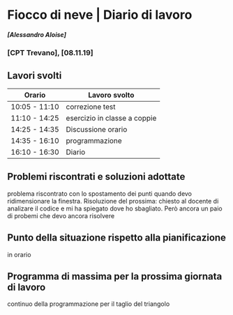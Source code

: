 
# Fiocco di neve | Diario di lavoro
##### [Alessandro Aloise]
### [CPT Trevano], [08.11.19]

## Lavori svolti


|Orario        |Lavoro svolto                                 |
|--------------|----------------------------------------------|
|10:05 - 11:10 | correzione test                              |
|11:10 - 14:25 |esercizio in classe a coppie                  |
|14:25 - 14:35 |Discussione orario                            |
|14:35 - 16:10 |programmazione                                |
|16:10 - 16:30 |Diario                                        |




##  Problemi riscontrati e soluzioni adottate
problema riscontrato con lo spostamento dei punti quando devo ridimensionare la finestra.
Risoluzione del prossima: chiesto al docente di analizare il codice e mi ha spiegato dove ho sbagliato.
Però ancora un paio di probemi che devo ancora risolvere



##  Punto della situazione rispetto alla pianificazione
in orario

## Programma di massima per la prossima giornata di lavoro
continuo della programmazione per il taglio del triangolo
